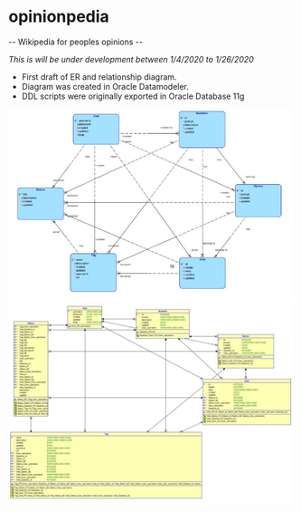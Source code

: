 # opinionpedia
-- Wikipedia for peoples opinions --

*This is will be under development between 1/4/2020 to 1/26/2020*

- First draft of ER and relationship diagram.  
- Diagram was created in Oracle Datamodeler.
- DDL scripts were originally exported in Oracle Database 11g

![ER Diagram](./assets/opinionpedia_v1_ER_diagram.JPG)
![Relational Diagram](./assets/opinionpedia_v1_relational_diagram.JPG)

